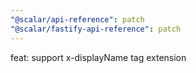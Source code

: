 ```yaml
---
"@scalar/api-reference": patch
"@scalar/fastify-api-reference": patch
---
```


feat: support x-displayName tag extension
